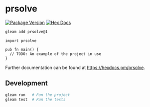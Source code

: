 # prsolve

[![Package Version](https://img.shields.io/hexpm/v/prsolve)](https://hex.pm/packages/prsolve)
[![Hex Docs](https://img.shields.io/badge/hex-docs-ffaff3)](https://hexdocs.pm/prsolve/)

```sh
gleam add prsolve@1
```
```gleam
import prsolve

pub fn main() {
  // TODO: An example of the project in use
}
```

Further documentation can be found at <https://hexdocs.pm/prsolve>.

## Development

```sh
gleam run   # Run the project
gleam test  # Run the tests
```
